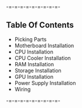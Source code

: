 <!-- Kyle Rohlfing -->
<!-- IT 1600 - Final Project -->
<!-- Computer Building Tutorial - kartht -->
<!-- 5/6/2021 // University of Missouri - Columbia -->

-=-=-=-=-=-=-=-=-=-

Table Of Contents
-------------------
* Picking Parts
* Motherboard Installation
* CPU Installation
* CPU Cooler Installation
* RAM Installation
* Storage Installation
* GPU Installation
* Power Supply Installation
* Wiring

-=-=-=-=-=-=-=-=-=-

